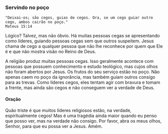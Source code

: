 ### Servindo no poço

```
"Deixai-os; são cegos, guias de cegos. Ora, se um cego guiar outro cego, ambos cairão no poço."
Mateus 15:14
```

Lógico? Talvez, mas não óbvio. Há muitas pessoas cegas se apresentando como líderes, guiando pessoas cegas sem que outros suspeitem. Jesus chama de cego a qualquer pessoa que não lhe reconhece por quem que Ele é e que não mostra visão no Reino de Deus. 

A religião produz muitas pessoas cegas. Isso geralmente acontece com pessoas que possuem conhecimento e estudo teológico, mas cujos olhos não foram abertos por Jesus. Os frutos do seu serviço estão no poço. Não apenas caem no poço da ignorância, mas também guiam outros consigo para as trevas. Como líderes cegos, eles tentam agir com bravura e tomam a frente, mas ainda são cegos e não conseguem ver a verdade de Deus.

#### Oração
Quão triste é que muitos líderes religiosos estão, na verdade, espiritualmente cegos! Mas é uma tragédia ainda maior quando eu penso que posso ver, mas na verdade não consigo. Por favor, abra os meus olhos, Senhor, para que eu possa ver a Jesus. Amém.